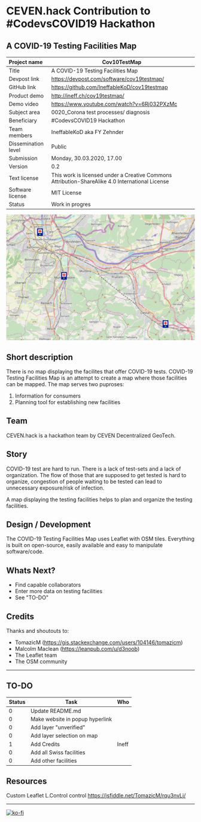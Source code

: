 # CEVEN.hack Contribution to #CodevsCOVID19 Hackathon

## A COVID-19 Testing Facilities Map

| Project name        | Cov10TestMap                                                 |
| :------------------ | ------------------------------------------------------------ |
| Title               | A COVID-19 Testing Facilities Map                            |
| Devpost link        | https://devpost.com/software/cov19testmap/                   |
| GitHub link         | https://github.com/IneffableKoD/cov19testmap                 |
| Product demo        | http://ineff.ch/cov19testmap/                                |
| Demo video          | https://www.youtube.com/watch?v=6Rj032PXzMc                  |
| Subject area        | 0020_Corona test processes/ diagnosis                        |
| Beneficiary         | #CodevsCOVID19 Hackathon                                     |
| Team members        | IneffableKoD aka FY Zehnder                                  |
| Dissemination level | Public                                                       |
| Submission          | Monday, 30.03.2020, 17.00                                    |
| Version             | 0.2                                                          |
| Text license        | This work is licensed under a Creative Commons Attribution-ShareAlike 4.0 International License |
| Software license    | MIT License                                                  |
| Status              | Work in progres                                              |

![Screenshot Map](img/screener_map.png)

## Short description

There is no map displaying the facilites that offer COVID-19 tests. COVID-19 Testing Facilities Map is an attempt to create a map where those facilities can be mapped. The map serves two puproses:

1. Information for consumers
2. Planning tool for establishing new facilities

## Team 

CEVEN.hack is a hackathon team by CEVEN Decentralized GeoTech. 

## Story

COVID-19 test are hard to run. There is a lack of test-sets and a lack of organization. The flow of those that are supposed to get tested is hard to organize, congestion of people waiting to be tested can lead to unnecessary exposure/risk of infection.

A map displaying the testing facilities helps to plan and organize the testing facilities. 

## Design / Development

The COVID-19 Testing Facilities Map uses Leaflet with OSM tiles. Everything is built on open-source, easily available and easy to manipulate software/code.

## Whats Next?

- Find capable collaborators
- Enter more data on testing facilities
- See "TO-DO"

## Credits

Thanks and shoutouts to:

- TomazicM (https://gis.stackexchange.com/users/104146/tomazicm) 
- Malcolm Maclean (https://leanpub.com/u/d3noob)
- The Leaflet team
- The OSM community

------

## TO-DO

| Status | Task                            | Who   |
| ------ | ------------------------------- | ----- |
| 0      | Update README.md                |       |
| 0      | Make website in popup hyperlink |       |
| 0      | Add layer "unverified"          |       |
| 0      | Add layer selection on map      |       |
| 1      | Add Credits                     | Ineff |
| 0      | Add all Swiss facilities        |       |
| 0      | Add other facilities            |       |

## Resources 

Custom Leaflet L.Control control https://jsfiddle.net/TomazicM/rqu3nvLj/

------

[![ko-fi](https://www.ko-fi.com/img/githubbutton_sm.svg)](https://ko-fi.com/H2H21K2BH)
